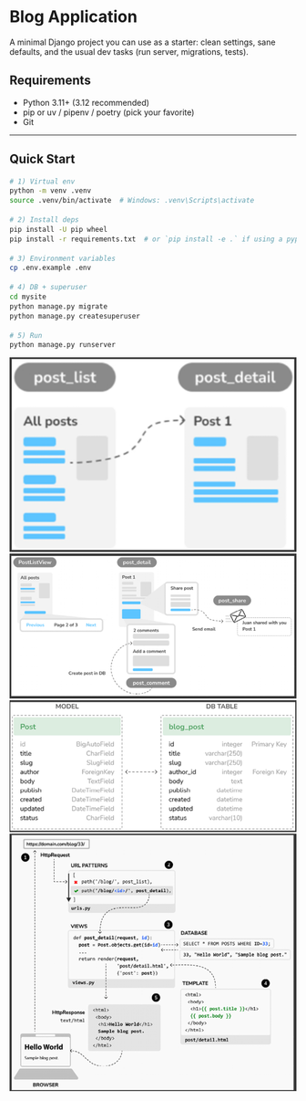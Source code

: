 # Blog Application

A minimal Django project you can use as a starter: clean settings, sane defaults, and the usual dev tasks (run server, migrations, tests).


## Requirements
- Python 3.11+ (3.12 recommended)
- pip or uv / pipenv / poetry (pick your favorite)
- Git

---

## Quick Start

```bash
# 1) Virtual env
python -m venv .venv
source .venv/bin/activate  # Windows: .venv\Scripts\activate

# 2) Install deps
pip install -U pip wheel
pip install -r requirements.txt  # or `pip install -e .` if using a pyproject

# 3) Environment variables
cp .env.example .env

# 4) DB + superuser
cd mysite
python manage.py migrate
python manage.py createsuperuser

# 5) Run
python manage.py runserver
```

![img_2.png](images/img_2.png)
![img.png](images/img4.png)
![img.png](images/img.png)
![img.png](images/img3.png)